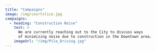 ```yaml
---
title: "Campaigns"
image: /img/courtslice.jpg
campaigns:
  - heading: "Construction Noise"
    text: >
      We are currently reaching out to the City to discuss ways
      of minimizing noise due to construction in the Downtown area. 
    imageUrl: "/img/Pile_Driving.jpg"
---
```


